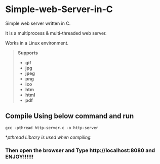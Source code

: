 
# Simple-web-Server-in-C
Simple web server written in C.

It is a multiprocess & multi-threaded web server.

Works in a Linux environment.


>**Supports**
>- **gif**
>- **jpg**
>- **jpeg**
>- **png**
>- **ico**
>- **htm**
>- **html**
>- **pdf**
       

## Compile Using below command and run
	gcc -pthread http-server.c -o http-server

**pthread Library is used when compiling.*

### Then open the browser and Type http://localhost:8080 and ENJOY!!!!!!

